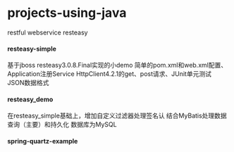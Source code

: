 # projects-using-java
restful webservice resteasy

#### resteasy-simple

  基于jboss resteasy3.0.8.Final实现的小demo
  简单的pom.xml和web.xml配置、Application注册Service
  HttpClient4.2.1的get、post请求、JUnit单元测试
  JSON数据格式

#### resteasy_demo

  在resteasy_simple基础上，增加自定义过滤器处理签名认
  结合MyBatis处理数据查询（主要）和持久化
  数据库为MySQL

#### spring-quartz-example